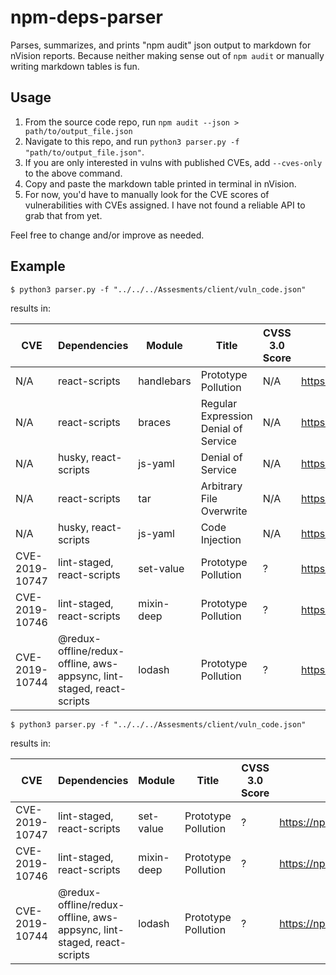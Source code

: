# npm-deps-parser

Parses, summarizes, and prints "npm audit" json output to markdown for nVision reports. Because neither making sense out of `npm audit` or manually writing markdown tables is fun.

## Usage

1. From the source code repo, run `npm audit --json > path/to/output_file.json` 
2. Navigate to this repo, and run `python3 parser.py -f "path/to/output_file.json"`.
3. If you are only interested in vulns with published CVEs, add `--cves-only` to the above command.
4. Copy and paste the markdown table printed in terminal in nVision.
5. For now, you'd have to manually look for the CVE scores of vulnerabilities with CVEs assigned. I have not found a reliable API to grab that from yet.

Feel free to change and/or improve as needed.

## Example 

```shell
$ python3 parser.py -f "../../../Assesments/client/vuln_code.json"
```

results in:

| CVE | Dependencies | Module | Title | CVSS 3.0 Score | Info |
| --- | --- | --- | --- | --- | --- |
| N/A | react-scripts  | handlebars | Prototype Pollution | N/A | https://npmjs.com/advisories/755 |
| N/A | react-scripts  | braces | Regular Expression Denial of Service | N/A | https://npmjs.com/advisories/786 |
| N/A | husky, react-scripts  | js-yaml | Denial of Service | N/A | https://npmjs.com/advisories/788 |
| N/A | react-scripts  | tar | Arbitrary File Overwrite | N/A | https://npmjs.com/advisories/803 |
| N/A | husky, react-scripts  | js-yaml | Code Injection | N/A | https://npmjs.com/advisories/813 |
| CVE-2019-10747 | lint-staged, react-scripts | set-value | Prototype Pollution | ? | https://npmjs.com/advisories/1012 |
| CVE-2019-10746 | lint-staged, react-scripts | mixin-deep | Prototype Pollution | ? | https://npmjs.com/advisories/1013 |
| CVE-2019-10744 | @redux-offline/redux-offline, aws-appsync, lint-staged, react-scripts | lodash | Prototype Pollution | ? | https://npmjs.com/advisories/1065 |

```shell
$ python3 parser.py -f "../../../Assesments/client/vuln_code.json"
```

results in:

| CVE | Dependencies | Module | Title | CVSS 3.0 Score | Info |
| --- | --- | --- | --- | --- | --- |
| CVE-2019-10747 | lint-staged, react-scripts | set-value | Prototype Pollution | ? | https://npmjs.com/advisories/1012 |
| CVE-2019-10746 | lint-staged, react-scripts | mixin-deep | Prototype Pollution | ? | https://npmjs.com/advisories/1013 |
| CVE-2019-10744 | @redux-offline/redux-offline, aws-appsync, lint-staged, react-scripts | lodash | Prototype Pollution | ? | https://npmjs.com/advisories/1065 |


